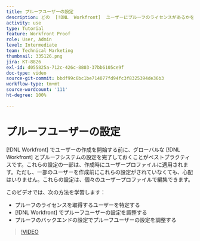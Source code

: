 ```yaml
---
title: プルーフユーザーの設定
description: どの  [!DNL  Workfront]  ユーザーにプルーフのライセンスがあるかを判断し、 [!DNL Workfront]  とバックエンド設定の両方でユーザー設定を調整する方法を説明します。
activity: use
type: Tutorial
feature: Workfront Proof
role: User, Admin
level: Intermediate
team: Technical Marketing
thumbnail: 335126.png
jira: KT-8826
exl-id: d055825a-712c-426c-8803-37bb6105ce9f
doc-type: video
source-git-commit: bbdf99c6bc1be714077fd94fc3f8325394de36b3
workflow-type: tm+mt
source-wordcount: '111'
ht-degree: 100%

---
```


# プルーフユーザーの設定

[!DNL  Workfront] でユーザーの作成を開始する前に、グローバルな [!DNL Workfront] とプルーフシステムの設定を完了しておくことがベストプラクティスです。これらの設定の一部は、作成時にユーザープロファイルに適用されます。ただし、一部のユーザーを作成前にこれらの設定がされていなくても、心配はいりません。これらの設定は、個々のユーザープロファイルで編集できます。


このビデオでは、次の方法を学習します：

* プルーフのライセンスを取得するユーザーを特定する
* [!DNL  Workfront] でプルーフユーザーの設定を調整する
* プルーフのバックエンドの設定でプルーフユーザーの設定を調整する

>[!VIDEO](https://video.tv.adobe.com/v/335126/?quality=12&learn=on&enablevpops=1)

<!--
Lean More URLs
-->
